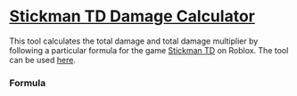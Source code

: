 # [Stickman TD Damage Calculator](https://cyrus01337.github.io/stickman-td-damage-calculator/)

This tool calculates the total damage and total damage multiplier by following a particular formula for the game [Stickman TD](https://www.roblox.com/games/18495650842/Stickman-TD) on Roblox. The tool can be used [here](https://cyrus01337.github.io/stickman-td-damage-calculator/).

### Formula

<!-- TODO: Add formula -->
